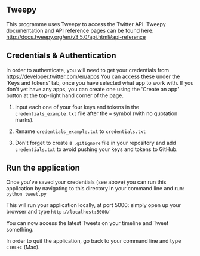 ## Tweepy

This programme uses Tweepy to access the Twitter API. Tweepy documentation and API reference pages can be found here: http://docs.tweepy.org/en/v3.5.0/api.html#api-reference

## Credentials & Authentication

In order to authenticate, you will need to get your credentials from https://developer.twitter.com/en/apps You can access these under the 'Keys and tokens' tab, once you have selected what app to work with. If you don't yet have any apps, you can create one using the 'Create an app' button at the top-right hand corner of the page.

1. Input each one of your four keys and tokens in the `credentials_example.txt` file after the `=` symbol (with no quotation marks).

2. Rename `credentials_example.txt` to `credentials.txt`

3. Don't forget to create a `.gitignore` file in your repository and add `credentials.txt` to avoid pushing your keys and tokens to GitHub.

## Run the application

Once you've saved your credentials (see above) you can run this application by navigating to this directory in your command line and run: `python tweet.py`

This will run your application locally, at port 5000: simply open up your browser and type `http://localhost:5000/`

You can now access the latest Tweets on your timeline and Tweet something.

In order to quit the application, go back to your command line and type `CTRL+C` (Mac).
